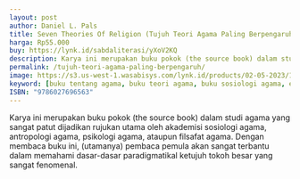 ```yaml
---
layout: post
author: Daniel L. Pals
title: Seven Theories Of Religion (Tujuh Teori Agama Paling Berpengaruh)
harga: Rp55.000
buy: https://lynk.id/sabdaliterasi/yXoV2KQ
description: Karya ini merupakan buku pokok (the source book) dalam studi agama yang sangat patut dijadikan rujukan utama oleh akademisi sosiologi agama.
permalink: /tujuh-teori-agama-paling-berpengaruh/
image: https://s3.us-west-1.wasabisys.com/lynk.id/products/02-05-2023/1683038665766_8919357
keyword: [buku tentang agama, buku teori agama, buku sosiologi agama, ebook sosiologi agama]
ISBN: "9786027696563"
---
```

Karya ini merupakan buku pokok (the source book) dalam studi agama yang sangat patut dijadikan rujukan utama oleh akademisi sosiologi agama, antropologi agama, psikologi agama, ataupun filsafat agama. Dengan membaca buku ini, (utamanya) pembaca pemula akan sangat terbantu dalam memahami dasar-dasar paradigmatikal ketujuh tokoh besar yang sangat fenomenal.

